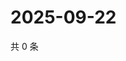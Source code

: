# 2025-09-22

共 0 条

<!-- BEGIN ZHIHUQUESTIONS -->
<!-- 最后更新时间 Mon Sep 22 2025 08:56:17 GMT+0800 (China Standard Time) -->

<!-- END ZHIHUQUESTIONS -->
